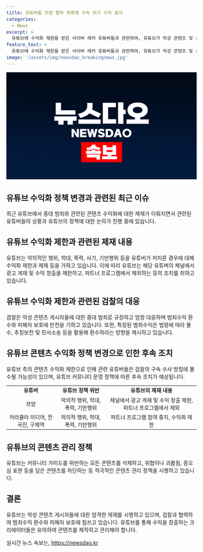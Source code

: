 ```yaml
---
title: 유튜버들 쯔양 협박 의혹에 구속 위기 수익 중지
categories:
  - News
excerpt: >
  유튜브에 수익화 제한을 받은 사이버 레커 유튜버들과 관련하여, 유튜브가 악성 콘텐츠 및 공갈·협박과 같은 행위에 대해 제재 조치를 시행 중이며, 해당 채널들의 수익화를 제한하고 프로그램 참여를 중지했다. 이는 유튜브의 커뮤니티 운영 정책에 따른 조치로, 유튜브는 부적절한 행위를 한 크리에이터에 대해 불이익을 줄 수 있도록 정책을 시행하고 있다. 또한, 검찰은 쯔양의 협박에 연루된 유튜버들에 대한 수사에 착수했으며, 악성 콘텐츠 게시자들에 대한 엄정 대응과 범죄수익 환수 및 피해자 보호에 만전을 기하고 있다.
feature_text: >
  유튜브에 수익화 제한을 받은 사이버 레커 유튜버들과 관련하여, 유튜브가 악성 콘텐츠 및 공갈·협박과 같은 행위에 대해 제재 조치를 시행 중이며, 해당 채널들의 수익화를 제한하고 프로그램 참여를 중지했다. 이는 유튜브의 커뮤니티 운영 정책에 따른 조치로, 유튜브는 부적절한 행위를 한 크리에이터에 대해 불이익을 줄 수 있도록 정책을 시행하고 있다. 또한, 검찰은 쯔양의 협박에 연루된 유튜버들에 대한 수사에 착수했으며, 악성 콘텐츠 게시자들에 대한 엄정 대응과 범죄수익 환수 및 피해자 보호에 만전을 기하고 있다.
image: '/assets/img/newsdao_breakingnews.jpg'
---
```


<p><img src="/assets/img/newsdao_breakingnews.jpg" alt="ontimetimes 속보" /></p>

<h2 data-ke-size="size26">유튜브 수익화 정책 변경과 관련된 최근 이슈</h2>

<p data-ke-size="size16">최근 유튜브에서 중대 범죄와 관련된 콘텐츠 수익화에 대한 제재가 이뤄지면서 관련된 유튜버들의 상황과 유튜브의 정책에 대한 논의가 진행 중에 있습니다.</p>

<h2 data-ke-size="size26">유튜브 수익화 제한과 관련된 제재 내용</h2>

<p data-ke-size="size16">유튜브는 악의적인 행위, 학대, 폭력, 사기, 기만행위 등을 유튜버가 저지른 경우에 대해 수익화 제한과 제재 등을 가하고 있습니다. 이에 따라 유튜브는 해당 유튜버의 채널에서 광고 게재 및 수익 창출을 제한하고, 파트너 프로그램에서 제외하는 등의 조치를 취하고 있습니다.</p>

<h2 data-ke-size="size26">유튜브 수익화 제한과 관련된 검찰의 대응</h2>

<p data-ke-size="size16">검찰은 악성 콘텐츠 게시자들에 대한 중대 범죄로 규정하고 엄정 대응하며 범죄수익 환수와 피해자 보호에 만전을 기하고 있습니다. 또한, 특정된 범죄수익은 법령에 따라 몰수, 추징보전 및 민사소송 등을 활용해 환수하라는 방향을 제시하고 있습니다.</p>

<h2 data-ke-size="size26">유튜브 콘텐츠 수익화 정책 변경으로 인한 후속 조치</h2>

<p data-ke-size="size16">유튜브 측의 콘텐츠 수익화 제한으로 인해 관련 유튜버들은 검찰의 구속 수사 방침에 몰수될 가능성이 있으며, 유튜브 커뮤니티 운영 정책에 따른 후속 조치가 예상됩니다.</p>

<table>
  <tbody>
    <tr>
      <td style="text-align: center; height: 17px;"><b>유튜버</b></td>
      <td style="text-align: center; height: 17px;"><b>유튜브 정책 위반</b></td>
      <td style="text-align: center; height: 17px;"><b>유튜브의 제재 내용</b></td>
    </tr>
    <tr>
      <td style="text-align: center; height: 17px;">쯔양</td>
      <td style="text-align: center; height: 17px;">악의적 행위, 학대, 폭력, 기만행위</td>
      <td style="text-align: center; height: 17px;">채널에서 광고 게재 및 수익 창출 제한, 파트너 프로그램에서 제외</td>
    </tr>
    <tr>
      <td style="text-align: center; height: 17px;">카라큘라 미디어, 전국진, 구제역</td>
      <td style="text-align: center; height: 17px;">악의적 행위, 학대, 폭력, 기만행위</td>
      <td style="text-align: center; height: 17px;">파트너 프로그램 참여 중지, 수익화 제한</td>
    </tr>
  </tbody>
</table>

<h2 data-ke-size="size26">유튜브의 콘텐츠 관리 정책</h2>

<p data-ke-size="size16">유튜브는 커뮤니티 가이드를 위반하는 모든 콘텐츠를 삭제하고, 위협이나 괴롭힘, 증오심 표현 등을 담은 콘텐츠를 차단하는 등 적극적인 콘텐츠 관리 정책을 시행하고 있습니다.</p>

<h2 data-ke-size="size26">결론</h2>

<p data-ke-size="size16">유튜브는 악성 콘텐츠 게시자들에 대한 엄격한 제재를 시행하고 있으며, 검찰과 협력하여 범죄수익 환수와 피해자 보호에 힘쓰고 있습니다. 유튜브를 통해 수익을 창출하는 크리에이터들은 유의하여 콘텐츠를 제작하고 관리해야 합니다.</p>
실시간 뉴스 속보는, <a href="https://newsdao.kr" rel="dofollow">https://newsdao.kr</a>


